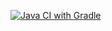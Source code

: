 [![Java CI with Gradle](https://github.com/EvgeniiaSanochkina/Selenide_CardDeliveryTest/actions/workflows/gradle.yml/badge.svg)](https://github.com/EvgeniiaSanochkina/Selenide_CardDeliveryTest/actions/workflows/gradle.yml) 
